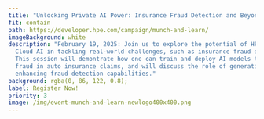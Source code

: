 ```yaml
---
title: "Unlocking Private AI Power: Insurance Fraud Detection and Beyond"
fit: contain
path: https://developer.hpe.com/campaign/munch-and-learn/
imageBackground: white
description: "February 19, 2025: Join us to explore the potential of HPE Private
  Cloud AI in tackling real-world challenges, such as insurance fraud detection.
  This session will demontrate how one can train and deploy AI models to detect
  fraud in auto insurance claims, and will discuss the role of generative AI in
  enhancing fraud detection capabilities."
background: rgba(0, 86, 122, 0.8);
label: Register Now!
priority: 3
image: /img/event-munch-and-learn-newlogo400x400.png
---
```

